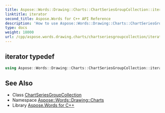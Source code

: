 ```yaml
---
title: Aspose::Words::Drawing::Charts::ChartSeriesGroupCollection::iterator typedef
linktitle: iterator
second_title: Aspose.Words for C++ API Reference
description: 'How to use Aspose::Words::Drawing::Charts::ChartSeriesGroupCollection::iterator typedef of Aspose::Words::Drawing::Charts::ChartSeriesGroupCollection class in C++.'
type: docs
weight: 18000
url: /cpp/aspose.words.drawing.charts/chartseriesgroupcollection/iterator/
---
```

## iterator typedef




```cpp
using Aspose::Words::Drawing::Charts::ChartSeriesGroupCollection::iterator =  typename iterator_holder_type::iterator
```

## See Also

* Class [ChartSeriesGroupCollection](../)
* Namespace [Aspose::Words::Drawing::Charts](../../)
* Library [Aspose.Words for C++](../../../)
